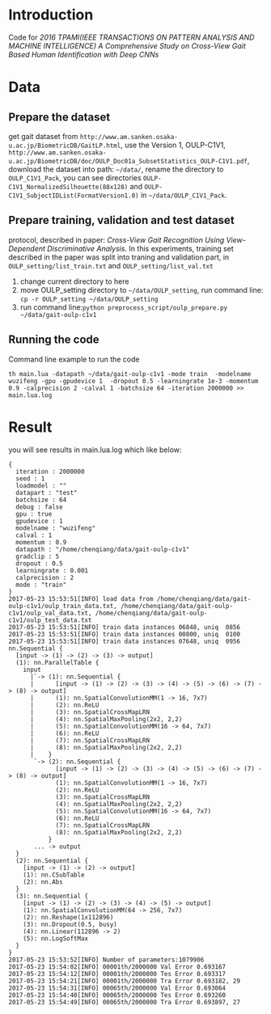 # Introduction
Code for *2016 TPAMI(IEEE TRANSACTIONS ON PATTERN ANALYSIS AND MACHINE INTELLIGENCE) A Comprehensive Study on Cross-View Gait Based Human Identification with Deep CNNs*

# Data
## Prepare the dataset
get gait dataset from `http://www.am.sanken.osaka-u.ac.jp/BiometricDB/GaitLP.html`,
use the Version 1, OULP-C1V1, `http://www.am.sanken.osaka-u.ac.jp/BiometricDB/doc/OULP_Doc01a_SubsetStatistics_OULP-C1V1.pdf`,
download the dataset into path: `~/data/`, rename the directory to `OULP_C1V1_Pack`,
you can see directories `OULP-C1V1_NormalizedSilhouette(88x128)` and `OULP-C1V1_SubjectIDList(FormatVersion1.0)` in `~/data/OULP_C1V1_Pack`.

## Prepare training, validation and test dataset
protocol, described in paper: *Cross-View Gait Recognition Using View-Dependent Discriminative Analysis*.
In this experiments, training set described in the paper was split into traning and validation part, in `OULP_setting/list_train.txt`
and `OULP_setting/list_val.txt`

1. change current directory to here
1. move OULP_setting directory to `~/data/OULP_setting`, run command line: `cp -r OULP_setting ~/data/OULP_setting`
2. run command line:`python preprocess_script/oulp_prepare.py ~/data/gait-oulp-c1v1`

## Running the code

Command line example to run the code

	th main.lua -datapath ~/data/gait-oulp-c1v1 -mode train  -modelname wuzifeng -gpu -gpudevice 1  -dropout 0.5 -learningrate 1e-3 -momentum 0.9 -calprecision 2 -calval 1 -batchsize 64 -iteration 2000000 >> main.lua.log

# Result
you will see results in main.lua.log which like below:

    {
      iteration : 2000000
      seed : 1
      loadmodel : ""
      datapart : "test"
      batchsize : 64
      debug : false
      gpu : true
      gpudevice : 1
      modelname : "wuzifeng"
      calval : 1
      momentum : 0.9
      datapath : "/home/chenqiang/data/gait-oulp-c1v1"
      gradclip : 5
      dropout : 0.5
      learningrate : 0.001
      calprecision : 2
      mode : "train"
    }
    2017-05-23 15:53:51[INFO] load data from /home/chenqiang/data/gait-oulp-c1v1/oulp_train_data.txt, /home/chenqiang/data/gait-oulp-c1v1/oulp_val_data.txt, /home/chenqiang/data/gait-oulp-c1v1/oulp_test_data.txt	
    2017-05-23 15:53:51[INFO] train data instances 06848, uniq  0856	
    2017-05-23 15:53:51[INFO] train data instances 00800, uniq  0100	
    2017-05-23 15:53:51[INFO] train data instances 07648, uniq  0956	
    nn.Sequential {
      [input -> (1) -> (2) -> (3) -> output]
      (1): nn.ParallelTable {
        input
          |`-> (1): nn.Sequential {
          |      [input -> (1) -> (2) -> (3) -> (4) -> (5) -> (6) -> (7) -> (8) -> output]
          |      (1): nn.SpatialConvolutionMM(1 -> 16, 7x7)
          |      (2): nn.ReLU
          |      (3): nn.SpatialCrossMapLRN
          |      (4): nn.SpatialMaxPooling(2x2, 2,2)
          |      (5): nn.SpatialConvolutionMM(16 -> 64, 7x7)
          |      (6): nn.ReLU
          |      (7): nn.SpatialCrossMapLRN
          |      (8): nn.SpatialMaxPooling(2x2, 2,2)
          |    }
           `-> (2): nn.Sequential {
                 [input -> (1) -> (2) -> (3) -> (4) -> (5) -> (6) -> (7) -> (8) -> output]
                 (1): nn.SpatialConvolutionMM(1 -> 16, 7x7)
                 (2): nn.ReLU
                 (3): nn.SpatialCrossMapLRN
                 (4): nn.SpatialMaxPooling(2x2, 2,2)
                 (5): nn.SpatialConvolutionMM(16 -> 64, 7x7)
                 (6): nn.ReLU
                 (7): nn.SpatialCrossMapLRN
                 (8): nn.SpatialMaxPooling(2x2, 2,2)
               }
           ... -> output
      }
      (2): nn.Sequential {
        [input -> (1) -> (2) -> output]
        (1): nn.CSubTable
        (2): nn.Abs
      }
      (3): nn.Sequential {
        [input -> (1) -> (2) -> (3) -> (4) -> (5) -> output]
        (1): nn.SpatialConvolutionMM(64 -> 256, 7x7)
        (2): nn.Reshape(1x112896)
        (3): nn.Dropout(0.5, busy)
        (4): nn.Linear(112896 -> 2)
        (5): nn.LogSoftMax
      }
    }
    2017-05-23 15:53:52[INFO] Number of parameters:1079906	
    2017-05-23 15:54:02[INFO] 00001th/2000000 Val Error 0.693167	
    2017-05-23 15:54:12[INFO] 00001th/2000000 Tes Error 0.693317	
    2017-05-23 15:54:21[INFO] 00001th/2000000 Tra Error 0.693182, 29	
    2017-05-23 15:54:31[INFO] 00065th/2000000 Val Error 0.693064	
    2017-05-23 15:54:40[INFO] 00065th/2000000 Tes Error 0.693260	
    2017-05-23 15:54:49[INFO] 00065th/2000000 Tra Error 0.693897, 27	
